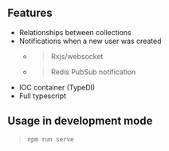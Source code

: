 ## Features
- Relationships between collections
- Notifications when a new user was created
    - > Rxjs/websocket
    - > Redis PubSub notification 
- IOC container (TypeDI)
- Full typescript

## Usage in development mode

> `npm run serve`
